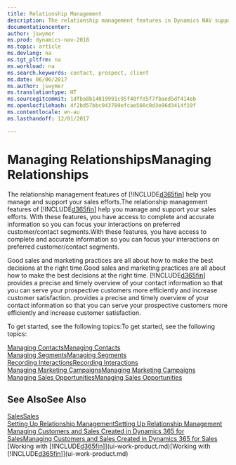 ```yaml
---
title: Relationship Management
description: The relationship management features in Dynamics NAV support your sales efforts and let you access information about contacts and prospects so you can serve customers efficiently.
documentationcenter: 
author: jswymer
ms.prod: dynamics-nav-2018
ms.topic: article
ms.devlang: na
ms.tgt_pltfrm: na
ms.workload: na
ms.search.keywords: contact, prospect, client
ms.date: 06/06/2017
ms.author: jswymer
ms.translationtype: HT
ms.sourcegitcommit: 1dfba8b14019991c95f40ffd5f7fbaed5df414eb
ms.openlocfilehash: 4f2bd57bbc043789efcae560c0d3e96d3414f19f
ms.contentlocale: en-au
ms.lasthandoff: 12/01/2017

---
```

# <a name="managing-relationships"></a><span data-ttu-id="be7db-103">Managing Relationships</span><span class="sxs-lookup"><span data-stu-id="be7db-103">Managing Relationships</span></span>
<span data-ttu-id="be7db-104">The relationship management features of [!INCLUDE[d365fin](includes/d365fin_md.md)] help you manage and support your sales efforts.</span><span class="sxs-lookup"><span data-stu-id="be7db-104">The relationship management features of [!INCLUDE[d365fin](includes/d365fin_md.md)] help you manage and support your sales efforts.</span></span> <span data-ttu-id="be7db-105">With these features, you have access to complete and accurate information so you can focus your interactions on preferred customer/contact segments.</span><span class="sxs-lookup"><span data-stu-id="be7db-105">With these features, you have access to complete and accurate information so you can focus your interactions on preferred customer/contact segments.</span></span>

<span data-ttu-id="be7db-106">Good sales and marketing practices are all about how to make the best decisions at the right time.</span><span class="sxs-lookup"><span data-stu-id="be7db-106">Good sales and marketing practices are all about how to make the best decisions at the right time.</span></span> [!INCLUDE[d365fin](includes/d365fin_md.md)]<span data-ttu-id="be7db-107"> provides a precise and timely overview of your contact information so that you can serve your prospective customers more efficiently and increase customer satisfaction.</span><span class="sxs-lookup"><span data-stu-id="be7db-107"> provides a precise and timely overview of your contact information so that you can serve your prospective customers more efficiently and increase customer satisfaction.</span></span>

<span data-ttu-id="be7db-108">To get started, see the following topics:</span><span class="sxs-lookup"><span data-stu-id="be7db-108">To get started, see the following topics:</span></span>

[<span data-ttu-id="be7db-109">Managing Contacts</span><span class="sxs-lookup"><span data-stu-id="be7db-109">Managing Contacts</span></span>](marketing-contacts.md)  
[<span data-ttu-id="be7db-110">Managing Segments</span><span class="sxs-lookup"><span data-stu-id="be7db-110">Managing Segments</span></span>](marketing-segments.md)  
[<span data-ttu-id="be7db-111">Recording Interactions</span><span class="sxs-lookup"><span data-stu-id="be7db-111">Recording Interactions</span></span>](marketing-interactions.md)  
[<span data-ttu-id="be7db-112">Managing Marketing Campaigns</span><span class="sxs-lookup"><span data-stu-id="be7db-112">Managing Marketing Campaigns</span></span>](marketing-campaigns.md)  
[<span data-ttu-id="be7db-113">Managing Sales Opportunities</span><span class="sxs-lookup"><span data-stu-id="be7db-113">Managing Sales Opportunities</span></span>](marketing-manage-sales-opportunities.md)

## <a name="see-also"></a><span data-ttu-id="be7db-114">See Also</span><span class="sxs-lookup"><span data-stu-id="be7db-114">See Also</span></span>
[<span data-ttu-id="be7db-115">Sales</span><span class="sxs-lookup"><span data-stu-id="be7db-115">Sales</span></span>](sales-manage-sales.md)  
[<span data-ttu-id="be7db-116">Setting Up Relationship Management</span><span class="sxs-lookup"><span data-stu-id="be7db-116">Setting Up Relationship Management</span></span>](marketing-setup-marketing.md)  
[<span data-ttu-id="be7db-117">Managing Customers and Sales Created in Dynamics 365 for Sales</span><span class="sxs-lookup"><span data-stu-id="be7db-117">Managing Customers and Sales Created in Dynamics 365 for Sales</span></span>](marketing-integrate-dynamicscrm.md)  
<span data-ttu-id="be7db-118">[Working with [!INCLUDE[d365fin](includes/d365fin_md.md)]](ui-work-product.md)</span><span class="sxs-lookup"><span data-stu-id="be7db-118">[Working with [!INCLUDE[d365fin](includes/d365fin_md.md)]](ui-work-product.md)</span></span>  

